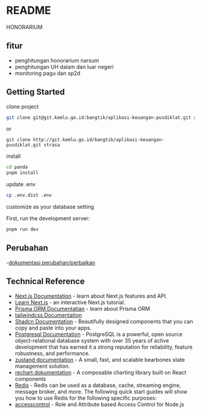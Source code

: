 # README

HONORARIUM

## fitur

- penghitungan honorarium narsum
- penghitungan UH dalam dan luar negeri
- monitoring pagu dan sp2d

## Getting Started

clone project

```sh
git clone git@git.kemlu.go.id:bangtik/aplikasi-keuangan-pusdiklat.git strasa
```

or

```
git clone http://git.kemlu.go.id/bangtik/aplikasi-keuangan-pusdiklat.git strasa
```

install

```sh
cd panda
pnpm install
```

update .env

```sh
cp .env.dist .env
```

customize as your database setting

First, run the development server:

```bash
pnpm run dev
```

## Perubahan

-[dokumentasi perubahan/perbaikan](docs/change.md)

## Technical Reference

- [Next.js Documentation](https://nextjs.org/docs) - learn about Next.js features and API.
- [Learn Next.js](https://nextjs.org/learn) - an interactive Next.js tutorial.
- [Prisma ORM Documentatian](https://www.prisma.io/docs/orm/overview/introduction) - learn about Prisma ORM
- [tailwindcss Documentation](https://tailwindcss.com/docs/installation)
- [Shadcn Documentation](https://ui.shadcn.com/docs) - Beautifully designed components that you can copy and paste into your apps.
- [Postgresql Documentation](https://www.postgresql.org/docs/current/index.html) - PostgreSQL is a powerful, open source object-relational database system with over 35 years of active development that has earned it a strong reputation for reliability, feature robustness, and performance.
- [zustand documentation](https://zustand.docs.pmnd.rs/getting-started/introduction) - A small, fast, and scalable bearbones state management solution.
- [rechart dokumentation](https://recharts.org/en-US/guide) - A composable charting library built on React components
- [Redis](https://redis.io/docs/latest/develop/) - Redis can be used as a database, cache, streaming engine, message broker, and more. The following quick start guides will show you how to use Redis for the following specific purposes:
- [accesscontrol](https://onury.io/accesscontrol/) - Role and Attribute based Access Control for Node.js
